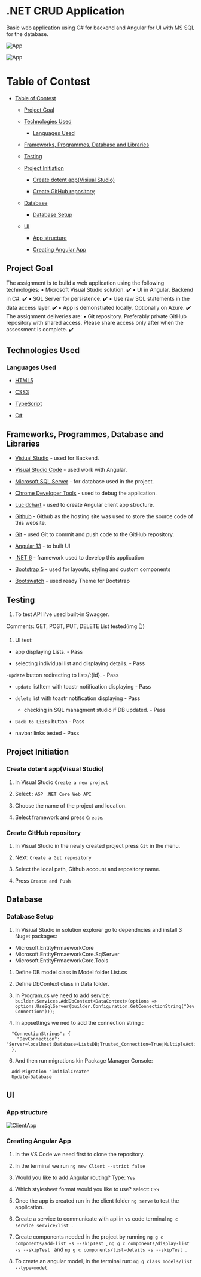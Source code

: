 # .NET CRUD Application  

Basic web application using C# for backend and Angular for UI
with MS SQL for the database.

![App](docs/app1.PNG)

![App](docs/app2.PNG)

# Table of Contest

- [Table of Contest](#table-of-contest)

  - [Project Goal](#project-goal)

  - [Technologies Used](#technologies-used)

    - [Languages Used](#languages-used)

  - [Frameworks, Programmes, Database and Libraries](#frameworks-programmes-database-and-libraries)

  - [Testing](#testing)

  - [Project Initiation](#project-initiation)

    - [Create dotent app(Visiual Studio)](#create-dotnet-appvisiualstudio)

    - [Create GitHub repository](#create-github-repository)

  - [Database](#database)

    - [Database Setup](#database-setup)


  - [UI](#ui)

    - [App structure](#app-structure)

    - [Creating Angular App](#creating-angular-app)


## Project Goal

The assignment is to build a web application using the following technologies:
• Microsoft Visual Studio solution. :heavy_check_mark:
• UI in Angular. Backend in C#. :heavy_check_mark:
• SQL Server for persistence. :heavy_check_mark:
• Use raw SQL statements in the data access layer. :heavy_check_mark:
• App is demonstrated locally. Optionally on Azure. :heavy_check_mark:
The assignment deliveries are:
• Git repository. Preferably private GitHub repository with shared access. Please share access only after when the assessment is complete. :heavy_check_mark:


## Technologies Used

### Languages Used

* [HTML5](https://en.wikipedia.org/wiki/HTML5)

* [CSS3](https://en.wikipedia.org/wiki/CSS)
* [TypeScript](https://en.wikipedia.org/wiki/TypeScript)
* [C#](https://docs.microsoft.com/en-us/dotnet/csharp)

## Frameworks, Programmes, Database and Libraries


* [Visiual Studio](https://visualstudio.microsoft.com/vs) - used for Backend.
* [Visual Studio Code](https://code.visualstudio.com) - used work with Angular.
* [Microsoft SQL Server](https://www.microsoft.com/en-us/sql-server/sql-server-downloads) - for database used in the project.
* [Chrome Developer Tools](https://developers.google.com/web/tools/chrome-devtools) - used to debug the application.

* [Lucidchart](https://www.lucidchart.com/) - used to create Angular client app structure.

* [Github](https://github.com/) - Github as the hosting site was used to store the source code of this website.

* [Git](https://git-scm.com/) - used Git to commit and push code to the GitHub repository.

* [Angular 13](https://angular.io/) - to built UI

* [.NET 6](https://dotnet.microsoft.com/en-us/) - framework used to develop this application

* [Bootstrap 5](https://getbootstrap.com) - used for layouts, styling and custom components
* [Bootswatch](https://bootswatch.com) - used ready Theme for Bootstrap


## Testing 

1. To test API I've used built-in Swagger.


Comments: GET, POST, PUT, DELETE List tested(img :point_up_2:)

1. UI test:

  - app displaying Lists. - Pass

  - selecting individual list and displaying details. - Pass

  -`update` button redirecting to lists/:{id}. - Pass

  - `update` listItem with toastr notification displaying - Pass

  - `delete` list with toastr notification displaying - Pass

    - checking in SQL managment studio if DB updated. - Pass

  - `Back to Lists` button - Pass

  - navbar links tested - Pass

  

## Project Initiation


### Create dotent app(Visual Studio)

1. In Visual Studio `Create a new project`

2. Select : `ASP .NET Core Web API`

3. Choose the name of the project and location.  

5. Select framework and press `Create`. 

### Create GitHub repository

1. In Visual Studio in the newly created project press `Git` in the menu.

2. Next: `Create a Git repository`

3. Select the local path, Github account and repository name.
4. Press `Create and Push`

## Database

### Database Setup

1. In Visiual Studio in solution explorer go to dependncies and install 3 Nuget packages:

* Microsoft.EntityFrmaeworkCore
* Microsoft.EntityFrmaeworkCore.SqlServer
* Microsoft.EntityFrmaeworkCore.Tools 

1. Define DB model class in Model folder List.cs
2. Define DbContext class in Data folder.
3. In Program.cs we need to add service: `builder.Services.AddDbContext<DataContext>(options =>
    options.UseSqlServer(builder.Configuration.GetConnectionString("DevConnection")));`

4. In appsettings we ned to add the connection string : 
```
  "ConnectionStrings": {
    "DevConnection": "Server=localhost;Database=ListsDB;Trusted_Connection=True;MultipleActiveResultSets=True;"
  },
```
6. And then run migrations kin Package Manager Console: 
```
  Add-Migration "InitialCreate"
  Update-Database
```

## UI

### App structure



![ClientApp](docs/client_app.png)



### Creating Angular App

1. In the VS Code we need first to clone the repository.
2. In the terminal we run `ng new Client --strict false`

3. Would you like to add Angular routing? Type: `Yes`

4. Which stylesheet format would you like to use? select: `CSS`

5. Once the app is created run in the client folder `ng serve` to test the application.

7. Create a service to communicate with api in vs code terminal `ng c service service/list `.

8. Create components needed in the project by running `ng g c components/add-list -s --skipTest `, `ng g c components/display-list -s --skipTest ` and `ng g c components/list-details -s --skipTest `.

9. To create an angular model, in the terminal run: `ng g class models/list --type=model`.


